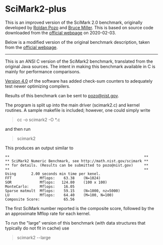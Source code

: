 # SciMark2-plus
This is an improved version of the SciMark 2.0 benchmark, originally developed by [Roldan Pozo](https://math.nist.gov/~RPozo/) and [Bruce Miller](https://math.nist.gov/~BMiller/). This is based on source code downloaded from the [official webpage](https://math.nist.gov/scimark2/download_c.html) on 2020-02-03.

Below is a modified version of the original benchmark description, taken from the [official webpage](https://math.nist.gov/scimark2/download_c.html).

---

This is an ANSI C version of the SciMark2 benchmark, translated from the original Java sources. The intent in making this benchmark available in C is mainly for performance comparisons.

[Version 4.0](https://math.nist.gov/scimark2/scimark4c.zip) of the software has added check-sum counters to adequately test newer optimizing compilers.

Results of this benchmark can be sent to pozo@nist.gov.

The program is split up into the main driver (scimark2.c) and kernel routines. A sample makefile is included; however, one could simply write

> cc -o scimark2  -O *.c

and then run

> scimark2

This produces an output similar to

```text
**                                                              **
** SciMark2 Numeric Benchmark, see http://math.nist.gov/scimark **
** for details. (Results can be submitted to pozo@nist.gov)     **
**                                                              **
Using       2.00 seconds min time per kenel.
FFT             Mflops:    63.38    (N=1024)
SOR             Mflops:   124.80    (100 x 100)
MonteCarlo:     Mflops:    16.05
Sparse matmult  Mflops:    59.15    (N=1000, nz=5000)
LU              Mflops:    64.40    (M=100, N=100)
Composite Score:           65.56
```

The first SciMark number reported is the composite score, followed by the an approximate Mflop rate for each kernel.

To run the "large" version of this benchmark (with data structures that typically do not fit in cache) use

>scimark2 --large
